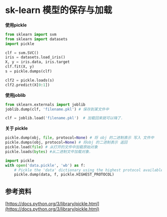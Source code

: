 # sk-learn 模型的保存与加载

**使用pickle**

```python
from sklearn import svm
from sklearn import datasets
import pickle

clf = svm.SVC()
iris = datasets.load_iris()
X, y = iris.data, iris.target
clf.fit(X, y)
s = pickle.dumps(clf)

clf2 = pickle.loads(s)
clf2.predict(X[0:1])
```



**使用joblib**

```python
from sklearn.externals import joblib
joblib.dump(clf, 'filename.pkl') # 保存到某文件中
```

```python
clf = joblib.load('filename.pkl')  # 加载回来就可以嗨了.
```





**关于 pickle** 

```python
pickle.dump(obj, file, protocol=None) # 将 obj 的二进制表示 写入 文件中
pickle.dumps(obj, protocol=None) # 将obj 的二进制表示 返回
pickle.load(file) # 从打开的文件中加载原始对象
pickle.loads(bytes) #从二进制文中加载对象.
```



```python
import pickle
with open('data.pickle', 'wb') as f:
    # Pickle the 'data' dictionary using the highest protocol available.
    pickle.dump(data, f, pickle.HIGHEST_PROTOCOL)
```



## 参考资料

[https://docs.python.org/3/library/pickle.html](https://docs.python.org/3/library/pickle.html)